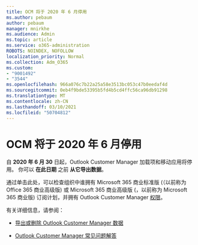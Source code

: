 ```yaml
---
title: OCM 将于 2020 年 6 月停用
ms.author: pebaum
author: pebaum
manager: mnirkhe
ms.audience: Admin
ms.topic: article
ms.service: o365-administration
ROBOTS: NOINDEX, NOFOLLOW
localization_priority: Normal
ms.collection: Adm_O365
ms.custom:
- "9001492"
- "3544"
ms.openlocfilehash: 966a076c7b22a25a58e3513bc053c47b0eedaf4d
ms.sourcegitcommit: 0eb4f9bde53395b5fd4b5cd4ffc56ca96db91298
ms.translationtype: MT
ms.contentlocale: zh-CN
ms.lasthandoff: 03/10/2021
ms.locfileid: "50704812"
---
```

# <a name="ocm-to-be-retired-june-2020"></a>OCM 将于 2020 年 6 月停用


自 **2020 年 6 月 30** 日起，Outlook Customer Manager 加载项和移动应用将停用。 你可以  **在此日期**  之前  **从它导出数据**。  

通过单击此处，可以检查组织中谁拥有 Microsoft 365 商业标准版 (（以前称为 Office 365 商业高级版) 或 Microsoft 365 商业高级版 (，以前称为 Microsoft 365 商业版) 订阅计划，并拥有 Outlook Customer Manager [权限](https://admin.microsoft.com/AdminPortal/Home?ref=/users)。

有关详细信息，请参阅：

- [导出或删除 Outlook Customer Manager 数据](https://support.office.com/article/1a421cb4-e8de-4b44-bfb8-710b92820439)

- [Outlook Customer Manager 常见问题解答](https://techcommunity.microsoft.com/t5/outlook-customer-manager/faq-frequently-asked-questions-about-outlook-customer-manager/m-p/29680)
